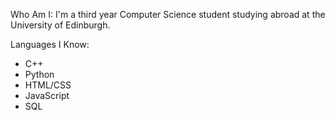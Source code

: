 Who Am I:
I'm a third year Computer Science student studying abroad at the University of Edinburgh.

Languages I Know:
- C++
- Python
- HTML/CSS
- JavaScript
- SQL
